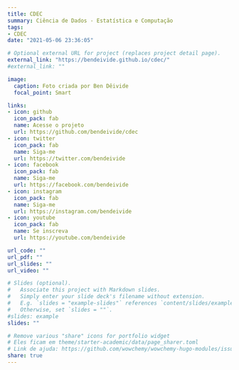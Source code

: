 ```yaml
---
title: CDEC
summary: Ciência de Dados - Estatística e Computação
tags:
- CDEC
date: "2021-05-06 23:36:05"

# Optional external URL for project (replaces project detail page).
external_link: "https://bendeivide.github.io/cdec/"
#external_link: ""

image:
  caption: Foto criada por Ben Dêivide
  focal_point: Smart

links:
- icon: github
  icon_pack: fab
  name: Acesse o projeto
  url: https://github.com/bendeivide/cdec
- icon: twitter
  icon_pack: fab
  name: Siga-me
  url: https://twitter.com/bendeivide
- icon: facebook
  icon_pack: fab
  name: Siga-me
  url: https://facebook.com/bendeivide
- icon: instagram
  icon_pack: fab
  name: Siga-me
  url: https://instagram.com/bendeivide
- icon: youtube
  icon_pack: fab
  name: Se inscreva
  url: https://youtube.com/bendeivide

url_code: ""
url_pdf: ""
url_slides: ""
url_video: ""

# Slides (optional).
#   Associate this project with Markdown slides.
#   Simply enter your slide deck's filename without extension.
#   E.g. `slides = "example-slides"` references `content/slides/example-slides.md`.
#   Otherwise, set `slides = ""`.
#slides: example
slides: ""

# Remove various "share" icons for portfolio widget
# Eles ficam em theme/starter-academic/data/page_sharer.toml
# Link de ajuda: https://github.com/wowchemy/wowchemy-hugo-modules/issues/1611
share: true
---
```


